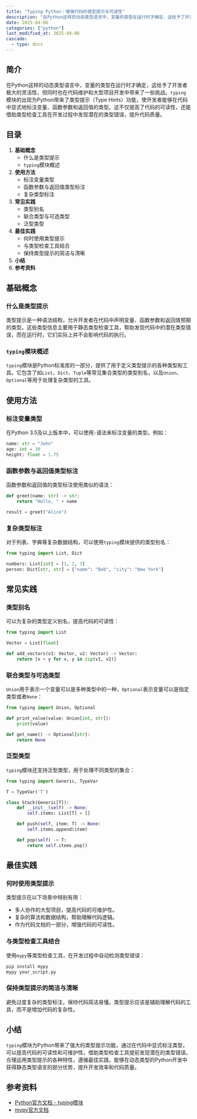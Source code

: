 ```yaml
---
title: "Typing Python：增强代码的类型提示与可读性"
description: "在Python这样的动态类型语言中，变量的类型在运行时才确定，这给予了开发者极大的灵活性，但同时也在代码维护和大型项目开发中带来了一些挑战。`typing`模块的出现为Python带来了类型提示（Type Hints）功能，使开发者能够在代码中显式地标注变量、函数参数和返回值的类型。这不仅提高了代码的可读性，还能借助类型检查工具在开发过程中发现潜在的类型错误，提升代码质量。"
date: 2025-04-06
categories: ["python"]
last_modified_at: 2025-04-06
cascade:
  - type: docs
---
```



## 简介
在Python这样的动态类型语言中，变量的类型在运行时才确定，这给予了开发者极大的灵活性，但同时也在代码维护和大型项目开发中带来了一些挑战。`typing`模块的出现为Python带来了类型提示（Type Hints）功能，使开发者能够在代码中显式地标注变量、函数参数和返回值的类型。这不仅提高了代码的可读性，还能借助类型检查工具在开发过程中发现潜在的类型错误，提升代码质量。

<!-- more -->
## 目录
1. **基础概念**
    - 什么是类型提示
    - `typing`模块概述
2. **使用方法**
    - 标注变量类型
    - 函数参数与返回值类型标注
    - 复杂类型标注
3. **常见实践**
    - 类型别名
    - 联合类型与可选类型
    - 泛型类型
4. **最佳实践**
    - 何时使用类型提示
    - 与类型检查工具结合
    - 保持类型提示的简洁与清晰
5. **小结**
6. **参考资料**

## 基础概念
### 什么是类型提示
类型提示是一种语法结构，允许开发者在代码中声明变量、函数参数和返回值预期的类型。这些类型信息主要用于静态类型检查工具，帮助发现代码中的潜在类型错误，而在运行时，它们实际上并不会影响代码的执行。

### `typing`模块概述
`typing`模块是Python标准库的一部分，提供了用于定义类型提示的各种类型和工具。它包含了如`List`、`Dict`、`Tuple`等常见集合类型的类型别名，以及`Union`、`Optional`等用于处理复杂类型的工具。

## 使用方法
### 标注变量类型
在Python 3.5及以上版本中，可以使用`:`语法来标注变量的类型。例如：

```python
name: str = "John"
age: int = 30
height: float = 1.75
```

### 函数参数与返回值类型标注
函数参数和返回值的类型标注使用类似的语法：

```python
def greet(name: str) -> str:
    return "Hello, " + name

result = greet("Alice")
```

### 复杂类型标注
对于列表、字典等复杂数据结构，可以使用`typing`模块提供的类型别名：

```python
from typing import List, Dict

numbers: List[int] = [1, 2, 3]
person: Dict[str, str] = {"name": "Bob", "city": "New York"}
```

## 常见实践
### 类型别名
可以为复杂的类型定义别名，提高代码的可读性：

```python
from typing import List

Vector = List[float]

def add_vectors(v1: Vector, v2: Vector) -> Vector:
    return [x + y for x, y in zip(v1, v2)]
```

### 联合类型与可选类型
`Union`用于表示一个变量可以是多种类型中的一种，`Optional`表示变量可以是指定类型或者`None`：

```python
from typing import Union, Optional

def print_value(value: Union[int, str]):
    print(value)

def get_name() -> Optional[str]:
    return None
```

### 泛型类型
`typing`模块还支持泛型类型，用于处理不同类型的集合：

```python
from typing import Generic, TypeVar

T = TypeVar('T')

class Stack(Generic[T]):
    def __init__(self) -> None:
        self.items: List[T] = []

    def push(self, item: T) -> None:
        self.items.append(item)

    def pop(self) -> T:
        return self.items.pop()
```

## 最佳实践
### 何时使用类型提示
类型提示在以下场景中特别有用：
- 多人协作的大型项目，提高代码的可维护性。
- 复杂的算法和数据结构，帮助理解代码逻辑。
- 作为代码文档的一部分，增强代码的可读性。

### 与类型检查工具结合
使用`mypy`等类型检查工具，在开发过程中自动检测类型错误：

```bash
pip install mypy
mypy your_script.py
```

### 保持类型提示的简洁与清晰
避免过度复杂的类型标注，保持代码简洁易懂。类型提示应该是辅助理解代码的工具，而不是增加代码的复杂性。

## 小结
`typing`模块为Python带来了强大的类型提示功能，通过在代码中显式标注类型，可以提高代码的可读性和可维护性，借助类型检查工具提前发现潜在的类型错误。合理运用类型提示的各种特性，遵循最佳实践，能够在动态类型的Python开发中获得静态类型语言的部分优势，提升开发效率和代码质量。

## 参考资料
- [Python官方文档 - typing模块](https://docs.python.org/3/library/typing.html)
- [mypy官方文档](https://mypy.readthedocs.io/en/stable/)